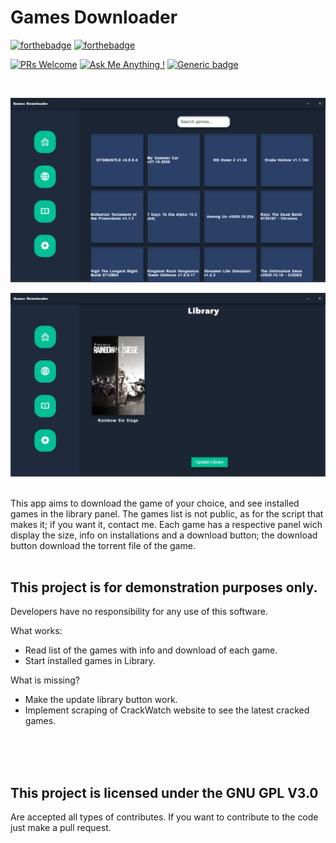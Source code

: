 # Games Downloader
[![forthebadge](https://forthebadge.com/images/badges/made-with-javascript.svg)](https://forthebadge.com)  [![forthebadge](https://forthebadge.com/images/badges/oooo-kill-em.svg)](https://forthebadge.com)

[![PRs Welcome](https://img.shields.io/badge/PRs-welcome-brightgreen.svg?style=flat-square)](http://makeapullrequest.com) [![Ask Me Anything !](https://img.shields.io/badge/Ask%20me-anything-1abc9c.svg)](https://github.com/ch-ckmate) [![Generic badge](https://img.shields.io/badge/cp-Electron-green.svg)](https://shields.io/)

<br/>

<p align="center">
    <img width="800" height="auto" src="home.png" alt="GamesDownloader" />
</p>

<p align="center">
    <img width="800" height="auto" src="library.png" alt="GamesDownloader" />
</p>
<br/>
This app aims to download the game of your choice, and see installed games in the library panel.
The games list is not public, as for the script that makes it; if you want it, contact me.
Each game has a respective panel wich display the size, info on installations and a download button; the download button download the torrent file of the game.
  
<br/>
<br/>  

## This project is for demonstration purposes only.
   Developers have no responsibility for any use of this software.

What works:
   - Read list of the games with info and download of each game.
   - Start installed games in Library.

What is missing?
   - Make the update library button work.
   - Implement scraping of CrackWatch website to see the latest cracked games.
   
<br/>  
<br/>  
<br/>  

  
## This project is licensed under the GNU GPL V3.0

Are accepted all types of contributes.
If you want to contribute to the code just make a pull request.

